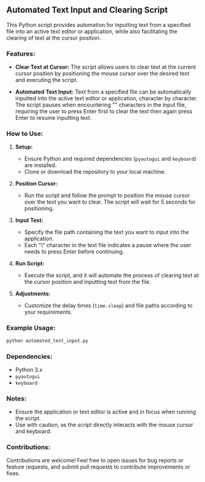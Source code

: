## Automated Text Input and Clearing Script

This Python script provides automation for inputting text from a specified file into an active text editor or application, while also facilitating the clearing of text at the cursor position.

### Features:

- **Clear Text at Cursor:** The script allows users to clear text at the current cursor position by positioning the mouse cursor over the desired text and executing the script.
  
- **Automated Text Input:** Text from a specified file can be automatically inputted into the active text editor or application, character by character. The script pauses when encountering "\" characters in the input file, requiring the user to press Enter first to clear the text then again press Enter to resume inputting text.

### How to Use:

1. **Setup:**
   - Ensure Python and required dependencies (`pyautogui` and `keyboard`) are installed.
   - Clone or download the repository to your local machine.

2. **Position Cursor:**
   - Run the script and follow the prompt to position the mouse cursor over the text you want to clear. The script will wait for 5 seconds for positioning.

3. **Input Text:**
   - Specify the file path containing the text you want to input into the application. 
   - Each "\\" character in the text file indicates a pause where the user needs to press Enter before continuing.

4. **Run Script:**
   - Execute the script, and it will automate the process of clearing text at the cursor position and inputting text from the file.

5. **Adjustments:**
   - Customize the delay times (`time.sleep`) and file paths according to your requirements.

### Example Usage:

```python
python automated_text_input.py
```

### Dependencies:

- Python 3.x
- `pyautogui`
- `keyboard`

### Notes:

- Ensure the application or text editor is active and in focus when running the script.
- Use with caution, as the script directly interacts with the mouse cursor and keyboard.

### Contributions:

Contributions are welcome! Feel free to open issues for bug reports or feature requests, and submit pull requests to contribute improvements or fixes.
